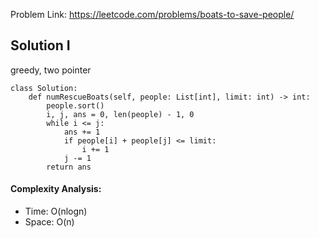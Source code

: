 Problem Link: https://leetcode.com/problems/boats-to-save-people/



## Solution I
greedy, two pointer

```python=
class Solution:
    def numRescueBoats(self, people: List[int], limit: int) -> int:
        people.sort()
        i, j, ans = 0, len(people) - 1, 0
        while i <= j:
            ans += 1
            if people[i] + people[j] <= limit:
                i += 1
            j -= 1
        return ans
```

#### Complexity Analysis:
- Time: O(nlogn)
- Space: O(n)